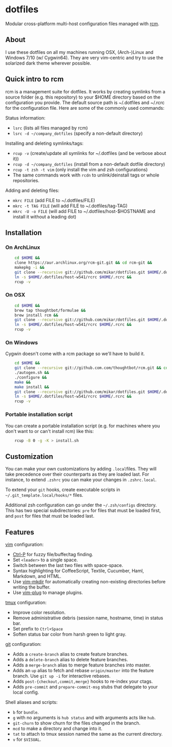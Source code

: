 # dotfiles

Modular cross-platform multi-host configuration files managed with [rcm](https://github.com/thoughtbot/rcm).

## About
I use these dotfiles on all my machines running OSX, (Arch-)Linux and Windows 7/10 (w/ Cygwin64).
They are very vim-centric and try to use the solarized dark theme wherever possible.

## Quick intro to rcm

rcm is a management suite for dotfiles. It works by creating symlinks from a source folder (e.g. this repository) to your $HOME directory based on the configuration you provide.
The default source path is ~/.dotfiles and ~/.rcrc for the configuration file.
Here are some of the commonly used commands:  

Status information:
* `lsrc` (lists all files managed by rcm)
* `lsrc -d ~/company_dotfiles` (specify a non-default directory)

Installing and deleting symlinks/tags:
* `rcup -v` (create/update all symlinks for ~/.dotfiles (and be verbose about it))
* `rcup -d ~/company_dotfiles` (install from a non-default dotfile directory)
* `rcup -t zsh -t vim` (only install the vim and zsh configurations)
* The same commands work with `rcdn` to unlink/deinstall tags or whole repositories.  

Adding and deleting files:
* `mkrc FILE` (add FILE to ~/.dotfiles/FILE)
* `mkrc -t TAG FILE` (will add FILE to ~/.dotfiles/tag-TAG)
* `mkrc -U -o FILE` (will add FILE to ~/.dotfiles/host-$HOSTNAME and install it without a leading dot)

## Installation

### On ArchLinux

```bash
    cd $HOME &&
    clone https://aur.archlinux.org/rcm-git.git && cd rcm-git &&
    makepkg -i &&
    git clone --recursive git://github.com/mikar/dotfiles.git $HOME/.dotfiles &&
    ln -s $HOME/.dotfiles/host-w541/rcrc $HOME/.rcrc &&
    rcup -v
```

### On OSX

```bash
    cd $HOME &&
    brew tap thoughtbot/formulae &&
    brew install rcm &&
    git clone --recursive git://github.com/mikar/dotfiles.git $HOME/.dotfiles &&
    ln -s $HOME/.dotfiles/host-w541/rcrc $HOME/.rcrc &&
    rcup -v
```

### On Windows

Cygwin doesn't come with a rcm package so we'll have to build it.

```bash
    cd $HOME &&
    git clone --recursive git://github.com.com/thoughtbot/rcm.git && cd rcm &&
    ./autogen.sh &&
    ./configure &&
    make &&
    make install &&
    git clone --recursive git://github.com/mikar/dotfiles.git $HOME/.dotfiles &&
    ln -s $HOME/.dotfiles/host-w541/rcrc $HOME/.rcrc &&
    rcup -v
```

### Portable installation script

You can create a portable installation script (e.g. for machines where you don't want to or can't install rcm) like this:

```bash
    rcup -B 0 -g -K > install.sh
```

## Customization

You can make your own customizations by adding `.local`files.
They will take precedence over their counterparts as they are loaded last.
For instance, to extend `.zshrc` you can make your changes in `.zshrc.local`.

To extend your `git` hooks, create executable scripts in
`~/.git_template.local/hooks/*` files.

Additional zsh configuration can go under the `~/.zsh/configs` directory. This
has two special subdirectories: `pre` for files that must be loaded first, and
`post` for files that must be loaded last.

## Features

[vim](http://www.vim.org/) configuration:

* [Ctrl-P](https://github.com/kien/ctrlp.vim) for fuzzy file/buffer/tag finding.
* Set `<leader>` to a single space.
* Switch between the last two files with space-space.
* Syntax highlighting for CoffeeScript, Textile, Cucumber, Haml, Markdown, and
  HTML.
* Use [vim-mkdir](https://github.com/pbrisbin/vim-mkdir) for automatically
  creating non-existing directories before writing the buffer.
* Use [vim-plug](https://github.com/junegunn/vim-plug) to manage plugins.

[tmux](http://robots.thoughtbot.com/a-tmux-crash-course) configuration:

* Improve color resolution.
* Remove administrative debris (session name, hostname, time) in status bar.
* Set prefix to `Ctrl+Space`
* Soften status bar color from harsh green to light gray.

[git](http://git-scm.com/) configuration:

* Adds a `create-branch` alias to create feature branches.
* Adds a `delete-branch` alias to delete feature branches.
* Adds a `merge-branch` alias to merge feature branches into master.
* Adds an `up` alias to fetch and rebase `origin/master` into the feature
  branch. Use `git up -i` for interactive rebases.
* Adds `post-{checkout,commit,merge}` hooks to re-index your ctags.
* Adds `pre-commit` and `prepare-commit-msg` stubs that delegate to your local
  config.

Shell aliases and scripts:

* `b` for `bundle`.
* `g` with no arguments is `hub status` and with arguments acts like `hub`.
* `git-churn` to show churn for the files changed in the branch.
* `mcd` to make a directory and change into it.
* `tat` to attach to tmux session named the same as the current directory.
* `v` for `$VISUAL`.

